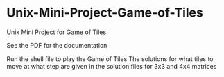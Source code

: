 # Unix-Mini-Project-Game-of-Tiles
Unix Mini Project for Game of Tiles

See the PDF for the documentation

Run the shell file to play the Game of Tiles
The solutions for what tiles to move at what step are given in the solution files for 3x3 and 4x4 matrices
